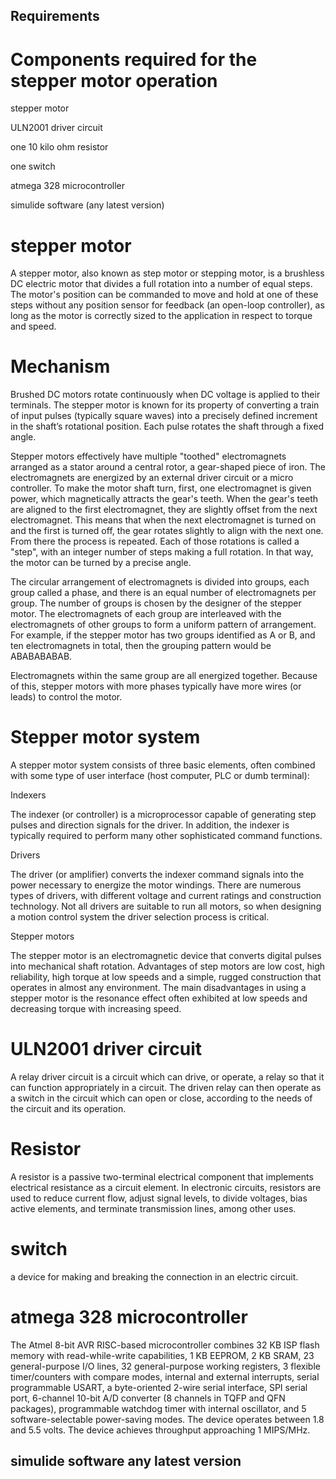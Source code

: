 ## Requirements
# Components required for the stepper motor operation
stepper motor

ULN2001 driver circuit

one 10 kilo ohm resistor

one switch 

atmega 328 microcontroller

simulide software (any latest version)

# stepper motor

A stepper motor, also known as step motor or stepping motor, is a brushless DC electric motor that divides a full rotation into a number of equal steps. The motor's position can be commanded to move and hold at one of these steps without any position sensor for feedback (an open-loop controller), as long as the motor is correctly sized to the application in respect to torque and speed.

# Mechanism

Brushed DC motors rotate continuously when DC voltage is applied to their terminals. The stepper motor is known for its property of converting a train of input pulses (typically square waves) into a precisely defined increment in the shaft’s rotational position. Each pulse rotates the shaft through a fixed angle.

Stepper motors effectively have multiple "toothed" electromagnets arranged as a stator around a central rotor, a gear-shaped piece of iron. The electromagnets are energized by an external driver circuit or a micro controller. To make the motor shaft turn, first, one electromagnet is given power, which magnetically attracts the gear's teeth. When the gear's teeth are aligned to the first electromagnet, they are slightly offset from the next electromagnet. This means that when the next electromagnet is turned on and the first is turned off, the gear rotates slightly to align with the next one. From there the process is repeated. Each of those rotations is called a "step", with an integer number of steps making a full rotation. In that way, the motor can be turned by a precise angle.

The circular arrangement of electromagnets is divided into groups, each group called a phase, and there is an equal number of electromagnets per group. The number of groups is chosen by the designer of the stepper motor. The electromagnets of each group are interleaved with the electromagnets of other groups to form a uniform pattern of arrangement. For example, if the stepper motor has two groups identified as A or B, and ten electromagnets in total, then the grouping pattern would be ABABABABAB.

Electromagnets within the same group are all energized together. Because of this, stepper motors with more phases typically have more wires (or leads) to control the motor.


# Stepper motor system
A stepper motor system consists of three basic elements, often combined with some type of user interface (host computer, PLC or dumb terminal):

Indexers


The indexer (or controller) is a microprocessor capable of generating step pulses and direction signals for the driver. In addition, the indexer is typically required to perform many other sophisticated command functions.


Drivers


The driver (or amplifier) converts the indexer command signals into the power necessary to energize the motor windings. There are numerous types of drivers, with different voltage and current ratings and construction technology. Not all drivers are suitable to run all motors, so when designing a motion control system the driver selection process is critical.


Stepper motors


The stepper motor is an electromagnetic device that converts digital pulses into mechanical shaft rotation. Advantages of step motors are low cost, high reliability, high torque at low speeds and a simple, rugged construction that operates in almost any environment. The main disadvantages in using a stepper motor is the resonance effect often exhibited at low speeds and decreasing torque with increasing speed.


# ULN2001 driver circuit


A relay driver circuit is a circuit which can drive, or operate, a relay so that it can function appropriately in a circuit. The driven relay can then operate as a switch in the circuit which can open or close, according to the needs of the circuit and its operation.

# Resistor
A resistor is a passive two-terminal electrical component that implements electrical resistance as a circuit element. In electronic circuits, resistors are used to reduce current flow, adjust signal levels, to divide voltages, bias active elements, and terminate transmission lines, among other uses.

# switch

a device for making and breaking the connection in an electric circuit.

# atmega 328 microcontroller


The Atmel 8-bit AVR RISC-based microcontroller combines 32 KB ISP flash memory with read-while-write capabilities, 1 KB EEPROM, 2 KB SRAM, 23 general-purpose I/O lines, 32 general-purpose working registers, 3 flexible timer/counters with compare modes, internal and external interrupts, serial programmable USART, a byte-oriented 2-wire serial interface, SPI serial port, 6-channel 10-bit A/D converter (8 channels in TQFP and QFN packages), programmable watchdog timer with internal oscillator, and 5 software-selectable power-saving modes. The device operates between 1.8 and 5.5 volts. The device achieves throughput approaching 1 MIPS/MHz.

## simulide software any latest version

